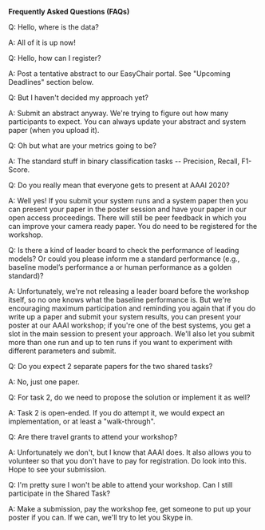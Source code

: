 **Frequently Asked Questions (FAQs)**

Q: Hello, where is the data?

A: All of it is up now!




Q: Hello, how can I register?

A: Post a tentative abstract to our EasyChair portal. See "Upcoming Deadlines" section below.




Q: But I haven't decided my approach yet?

A: Submit an abstract anyway. We're trying to figure out how many participants to expect. You can always update your abstract and system paper (when you upload it).




Q: Oh but what are your metrics going to be?

A: The standard stuff in binary classification tasks -- Precision, Recall, F1-Score.




Q: Do you really mean that everyone gets to present at AAAI 2020?

A: Well yes! If you submit your system runs and a system paper then you can present your paper in the poster session and have your paper in our open access proceedings. There will still be peer feedback in which you can improve your camera ready paper. You do need to be registered for the workshop.





Q: Is there a kind of leader board to check the performance of leading models? Or could you please inform me a standard performance (e.g., baseline model’s performance a or human performance as a golden standard)? 

A: Unfortunately, we're not releasing a leader board before the workshop itself, so no one knows what the baseline performance is. But we're encouraging maximum participation and reminding you again that if you do write up a paper and submit your system results, you can present your poster at our AAAI workshop; if you're one of the best systems, you get a slot in the main session to present your approach. We'll also let you submit more than one run and up to ten runs if you want to experiment with different parameters and submit.




Q: Do you expect 2 separate papers for the two shared tasks? 

A: No, just one paper.




Q: For task 2, do we need to propose the solution or implement it as well?  

A: Task 2 is open-ended. If you do attempt it, we would expect an implementation, or at least a "walk-through". 




Q: Are there travel grants to attend your workshop?

A: Unfortunately we don't, but I know that AAAI does. It also allows you to volunteer so that you don't have to pay for registration. Do look into this. Hope to see your submission.




Q: I'm pretty sure I won't be able to attend your workshop. Can I still participate in the Shared Task?

A: Make a submission, pay the workshop fee, get someone to put up your poster if you can. If we can, we'll try to let you Skype in.

